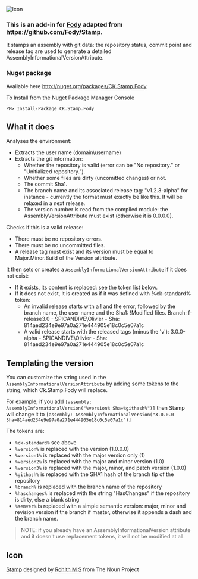 ![Icon](https://raw.github.com/Fody/Stamp/master/Icons/package_icon.png)

### This is an add-in for [Fody](https://github.com/Fody/Fody/) adapted from https://github.com/Fody/Stamp.

It stamps an assembly with git data: the repository status, commit point and release tag are used to generate
a detailed AssemblyInformationalVersionAttribute. 

### Nuget package

Available here http://nuget.org/packages/CK.Stamp.Fody 

To Install from the Nuget Package Manager Console 
    
    PM> Install-Package CK.Stamp.Fody

## What it does 

Analyses the environment:
- Extracts the user name (domain\username)
- Extracts the git information:
  - Whether the repository is valid (error can be "No repository." or "Unitialized repository.").
  - Whether some files are dirty (uncomitted changes) or not.
  - The commit Sha1.
  - The branch name and its associated release tag: "v1.2.3-alpha" for instance - currently the format must exactly be like this. It will be relaxed in a next release.
  - The version number is read from the compiled module: the AssemblyVersionAttribute must exist (otherwise it is 0.0.0.0).

Checks if this is a valid release:
- There must be no repository errors.
- There must be no uncommitted files.
- A release tag must exist and its version must be equal to Major.Minor.Build of the Version attribute.

It then sets or creates a `AssemblyInformationalVersionAttribute` if it does not exist:
- If it exists, its content is replaced: see the token list below.
- If it does not exist, it is created as if it was defined with %ck-standard% token:
  -  An invalid release starts with a ! and the error, followed by the branch name, the user name and the Sha1: 
     !Modified files. Branch: f-release3.0 - SPICANDIVE\Olivier - Sha: 814aed234e9e97a0a271e444905e18c0c5e07a1c
  - A valid release starts with the released tags (minus the 'v'):
     3.0.0-alpha - SPICANDIVE\Olivier - Sha: 814aed234e9e97a0a271e444905e18c0c5e07a1c

## Templating the version

You can customize the string used in the `AssemblyInformationalVersionAttribute` by adding some tokens to the string, which Ck.Stamp.Fody will replace.

For example, if you add `[assembly: AssemblyInformationalVersion("%version% Sha=%githash%")]` then Stamp will change it to `[assembly: AssemblyInformationalVersion("3.0.0.0 Sha=814aed234e9e97a0a271e444905e18c0c5e07a1c")]`

The tokens are:
- `%ck-standard%` see above
- `%version%` is replaced with the version (1.0.0.0)
- `%version1%` is replaced with the major version only (1)
- `%version2%` is replaced with the major and minor version (1.0)
- `%version3%` is replaced with the major, minor, and patch version (1.0.0)
- `%githash%` is replaced with the SHA1 hash of the branch tip of the repository
- `%branch%` is replaced with the branch name of the repository
- `%haschanges%` is replaced with the string "HasChanges" if the repository is dirty, else a blank string
- `%semver%` is replaced with a simple semantic version: major, minor and revision version if the branch if master, otherwise it appends a dash and the branch name.

> NOTE: if you already have an AssemblyInformationalVersion attribute and it doesn't use replacement tokens, it will not be modified at all.

## Icon

<a href="http://thenounproject.com/noun/stamp/#icon-No8787" target="_blank">Stamp</a> designed by <a href="http://thenounproject.com/rohithdezinr" target="_blank">Rohith M S</a> from The Noun Project
